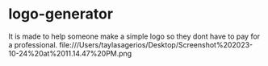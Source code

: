 # logo-generator
It is made to help someone make a simple logo so they dont have to pay for a professional.
file:///Users/taylasagerios/Desktop/Screenshot%202023-10-24%20at%2011.14.47%20PM.png
